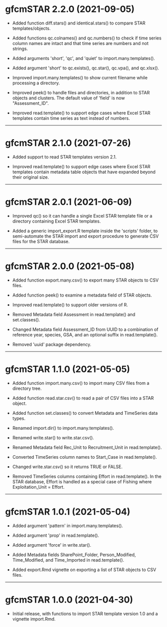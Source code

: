 # gfcmSTAR 2.2.0 (2021-09-05)

* Added function diff.stars() and identical.stars() to compare STAR
  templates/objects.

* Added functions qc.colnames() and qc.numbers() to check if time series column
  names are intact and that time series are numbers and not strings.

* Added arguments 'short', 'qc', and 'quiet' to import.many.templates().

* Added argument 'short' to qc.exists(), qc.star(), qc.vpa(), and qc.xlsx().

* Improved import.many.templates() to show current filename while processing a
  directory.

* Improved peek() to handle files and directories, in addition to STAR objects
  and clusters. The default value of 'field' is now "Assessment_ID".

* Improved read.template() to support edge cases where Excel STAR templates
  contain time series as text instead of numbers.

---

# gfcmSTAR 2.1.0 (2021-07-26)

* Added support to read STAR templates version 2.1.

* Improved read.template() to support edge cases where Excel STAR templates
  contain metadata table objects that have expanded beyond their original size.

---

# gfcmSTAR 2.0.1 (2021-06-09)

* Improved qc() so it can handle a single Excel STAR template file or a
  directory containing Excel STAR templates.

* Added a generic import_export.R template inside the 'scripts' folder, to
  semi-automate the STAR import and export procedure to generate CSV files for
  the STAR database.

---

# gfcmSTAR 2.0.0 (2021-05-08)

* Added function export.many.csv() to export many STAR objects to CSV files.

* Added function peek() to examine a metadata field of STAR objects.

* Improved read.template() to support older versions of R.

* Removed Metadata field Assessment in read.template() and set.classes().

* Changed Metadata field Assessment_ID from UUID to a combination of reference
  year, species, GSA, and an optional suffix in read.template().

* Removed 'uuid' package dependency.

---

# gfcmSTAR 1.1.0 (2021-05-05)

* Added function import.many.csv() to import many CSV files from a directory
  tree.

* Added function read.star.csv() to read a pair of CSV files into a STAR object.

* Added function set.classes() to convert Metadata and TimeSeries data types.

* Renamed import.dir() to import.many.templates().

* Renamed write.star() to write.star.csv().

* Renamed Metadata field Rec_Unit to Recruitment_Unit in read.template().

* Converted TimeSeries column names to Start_Case in read.template().

* Changed write.star.csv() so it returns TRUE or FALSE.

* Removed TimeSeries columns containing Effort in read.template(). In the STAR
  database, Effort is handled as a special case of Fishing where
  Exploitation_Unit = Effort.

---

# gfcmSTAR 1.0.1 (2021-05-04)

* Added argument 'pattern' in import.many.templates().

* Added argument 'prop' in read.template().

* Added argument 'force' in write.star().

* Added Metadata fields SharePoint_Folder, Person_Modified, Time_Modified, and
  Time_Imported in read.template().

* Added export.Rmd vignette on exporting a list of STAR objects to CSV files.

---

# gfcmSTAR 1.0.0 (2021-04-30)

* Initial release, with functions to import STAR template version 1.0 and a
  vignette import.Rmd.
